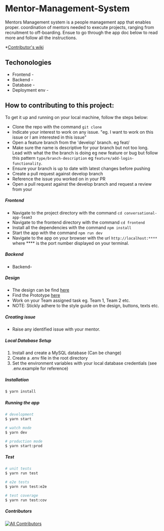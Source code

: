 # Mentor-Management-System

Mentors Management system is a people management app that enables proper.
coordination of mentors needed to execute projects, ranging from recruitment to off-boarding. Ensue to go through the app doc below to read more and follow all the instructions.

*[Contributor's wiki](https://github.com/ALCOpenSource/Mentor-Management-System-Team-2/wiki)


## Techonologies 

* Frontend -
* Backend -
* Database -
* Deployment env - 

## How to contributing to this project:

To get it up and running on your local machine, follow the steps below:

- Clone the repo with the command `git clone`
- Indicate your interest to work on any issue. "eg. I want to work on this issue or I am interested in this issue"
- Open a feature branch from the 'develop' branch. eg feat/
- Make sure the name is descriptive for your branch but not too long. Lead with what the the branch is doing eg new feature or bug but follow this pattern `type/branch-description` eg `feature/add-login-functionality`.
- Ensure your branch is up to date with latest changes before pushing
- Create a pull request against develop branch
- Reference the issue you worked on in your PR
- Open a pull request against the develop branch and request a review from your

##### Frontend

- Navigate to the project directory with the command `cd conversational-app-team3`
- Navigate to the frontend directory with the command `cd frontend`
- Install all the dependencies with the command `npm install`
- Start the app with the command `npm run dev`
- Navigate to the app on your browser with the url `http://localhost:****` where **** is the port number displayed on your terminal.

##### Backend

- Backend-

##### Design

- The design can be find [here](https://www.figma.com/file/JNZKj3lachPypSOMBOhC1e/MMS-ALC-0pen-Source-Project?t=oxc4As0deSW7RNa8-0)
- Find the Prototype [here](https://www.figma.com/proto/JNZKj3lachPypSOMBOhC1e/MMS-ALC-0pen-Source-Project?page-id=6782%3A4428&node-id=6784%3A6712&viewport=565%2C382%2C0.02&scaling=min-zoom&starting-point-node-id=6784%3A6712)
- Work on your Team assigned task eg. Team 1, Team 2 etc.
- NOTE: Stickly adhere to the style guide on the design, buttons, texts etc.

##### Creating issue 

- Raise any identified issue with your mentor.

##### Local Database Setup 

1. Install and create a MySQL database (Can be change)
2. Create a .env file in the root directory
3. Set the environment variables with your local database credentials (see .env.example for reference)


##### Installation

```bash
$ yarn install
```

##### Running the app

```bash
# development
$ yarn start

# watch mode
$ yarn dev

# production mode
$ yarn start:prod
```

##### Test

```bash
# unit tests
$ yarn run test

# e2e tests
$ yarn run test:e2e

# test coverage
$ yarn run test:cov
```

##### Contributors

<!-- ALL-CONTRIBUTORS-LIST:START - Do not remove or modify this section -->
<!-- prettier-ignore-start -->
<!-- markdownlint-disable -->

<!-- markdownlint-restore -->
<!-- prettier-ignore-end -->

<!-- ALL-CONTRIBUTORS-LIST:END -->

<!-- ALL-CONTRIBUTORS-BADGE:START - Do not remove or modify this section -->
[![All Contributors](https://img.shields.io/badge/all_contributors-13-orange.svg?style=flat-square)](#contributors)
<!-- ALL-CONTRIBUTORS-BADGE:END -->